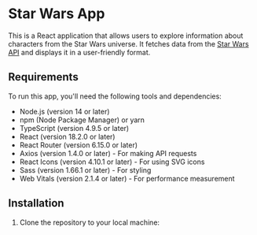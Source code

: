 # Star Wars App

This is a React application that allows users to explore information about characters from the Star Wars universe. It fetches data from the [Star Wars API](https://swapi.dev/) and displays it in a user-friendly format.

## Requirements

To run this app, you'll need the following tools and dependencies:

- Node.js (version 14 or later)
- npm (Node Package Manager) or yarn
- TypeScript (version 4.9.5 or later)
- React (version 18.2.0 or later)
- React Router (version 6.15.0 or later)
- Axios (version 1.4.0 or later) - For making API requests
- React Icons (version 4.10.1 or later) - For using SVG icons
- Sass (version 1.66.1 or later) - For styling
- Web Vitals (version 2.1.4 or later) - For performance measurement

## Installation

1. Clone the repository to your local machine:
